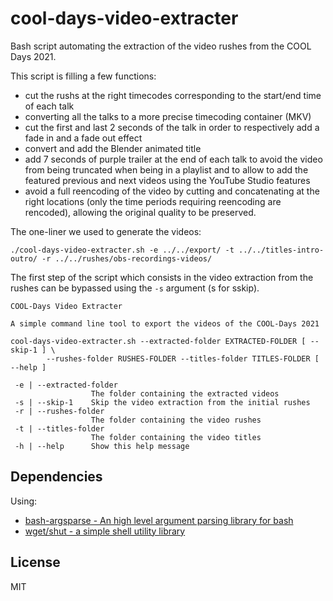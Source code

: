 # cool-days-video-extracter

Bash script automating the extraction of the video rushes from the COOL Days 2021.

This script is filling a few functions:
* cut the rushs at the right timecodes corresponding to the start/end time of each talk
* converting all the talks to a more precise timecoding container (MKV)
* cut the first and last 2 seconds of the talk in order to respectively add a fade in and a fade out effect
* convert and add the Blender animated title
* add 7 seconds of purple trailer at the end of each talk to avoid the video from being truncated when being in a playlist and to allow to add the featured previous and next videos using the YouTube Studio features
* avoid a full reencoding of the video by cutting and concatenating at the right locations (only the time periods requiring reencoding are rencoded), allowing the original quality to be preserved.


The one-liner we used to generate the videos:
```
./cool-days-video-extracter.sh -e ../../export/ -t ../../titles-intro-outro/ -r ../../rushes/obs-recordings-videos/
```

The first step of the script which consists in the video extraction from the rushes can be bypassed using the `-s` argument (s for sskip).

```
COOL-Days Video Extracter

A simple command line tool to export the videos of the COOL-Days 2021

cool-days-video-extracter.sh --extracted-folder EXTRACTED-FOLDER [ --skip-1 ] \
        --rushes-folder RUSHES-FOLDER --titles-folder TITLES-FOLDER [ --help ]

 -e | --extracted-folder
                  The folder containing the extracted videos
 -s | --skip-1    Skip the video extraction from the initial rushes
 -r | --rushes-folder
                  The folder containing the video rushes
 -t | --titles-folder
                  The folder containing the video titles
 -h | --help      Show this help message
 ```

## Dependencies

Using:
* [bash-argsparse - An high level argument parsing library for bash](https://github.com/Anvil/bash-argsparse/)
* [wget/shut - a simple shell utility library](https://github.com/wget/shut)

## License

MIT